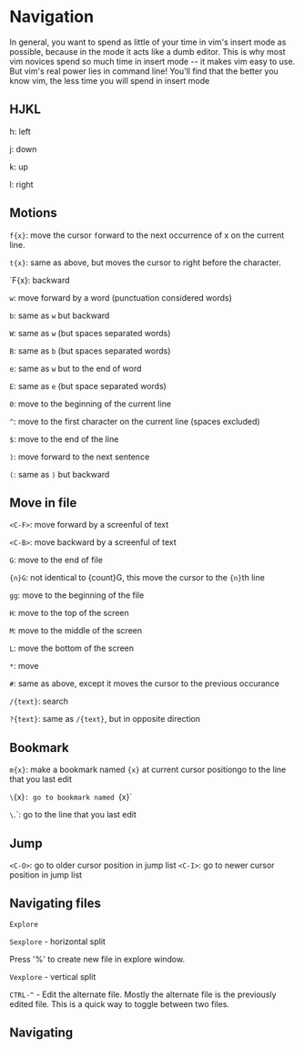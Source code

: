 # Navigation

In general, you want to spend as little of your time in vim's insert mode as
possible, because in the mode it acts like a dumb editor. This is why most vim
novices spend so much time in insert mode -- it makes vim easy to use. But
vim's real power lies in command line! You'll find that the better you know
vim, the less time you will spend in insert mode

## HJKL

h: left

j: down

k: up

l: right

## Motions

`f{x}`: move the cursor `f`orward to the next occurrence of x on the current
line. 

`t{x}`: same as above, but moves the cursor to right before the character.

`F{x}:  backward

`w`: move forward by a word (punctuation considered words)

`b`: same as `w` but backward

`W`: same as `w` (but spaces separated words)

`B`: same as `b` (but spaces separated words)

`e`: same as `w` but to the end of word

`E`: same as `e` (but space separated words)

`0`: move to the beginning of the current line

`^`: move to the first character on the current line (spaces excluded)

`$`: move to the end of the line

`)`: move forward to the next sentence

`(`: same as `)` but backward

## Move in file

`<C-F>`: move forward by a screenful of text

`<C-B>`: move backward by a screenful of text

`G`: move to the end of file

`{n}G`: not identical to {count}G, this move the cursor to the `{n}`th line

`gg`: move to the beginning of the file

`H`: move to the top of the screen

`M`: move to the middle of the screen

`L`: move the bottom of the screen

``*``: move

`#`: same as above, except it moves the cursor to the previous occurance

`/{text}`: search

`?{text}`: same as `/{text}`, but in opposite direction

## Bookmark

`m{x}`: make a bookmark named `{x}` at current cursor positiongo to the line
that you last edit

`\`{x}`: go to bookmark named `{x}`

`\`.`: go to the line that you last edit

## Jump

`<C-O>`: go to older cursor position in jump list
`<C-I>`: go to newer cursor position in jump list

## Navigating files

`Explore`

`Sexplore` - horizontal split

  Press '%' to create new file in explore window.

`Vexplore` - vertical split

`CTRL-^`   - Edit the alternate file.  Mostly the alternate file is
          the previously edited file.  This is a quick way to
          toggle between two files.

## Navigating 
